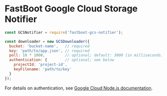 # FastBoot Google Cloud Storage Notifier

``` js
const GCSNotifier = require('fastboot-gcs-notifier');

const downloader = new GCSDownloader({
  bucket: 'bucket-name',   // required
  key: 'path/to/app.json', // required
  poll: 10 * 1000,         // optional; default: 3000 (in milliseconds)
  authentication: {        // optional; see below
    projectId: 'project-id',
    keyFilename: 'path/to/key'
  }
});
```

For details on authentication, see [Google Cloud Node.js documentation](https://googlecloudplatform.github.io/google-cloud-node/#/docs/google-cloud/guides/authentication).
